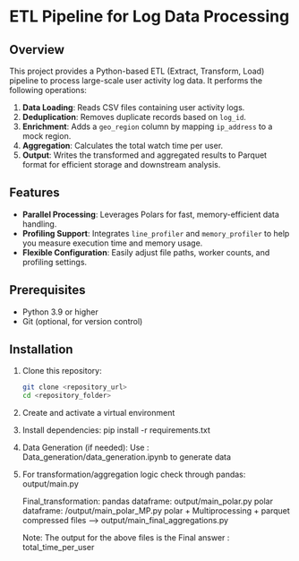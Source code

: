 # ETL Pipeline for Log Data Processing

## Overview
This project provides a Python-based ETL (Extract, Transform, Load) pipeline to process large-scale user activity log data. It performs the following operations:

1. **Data Loading**: Reads CSV files containing user activity logs.
2. **Deduplication**: Removes duplicate records based on `log_id`.
3. **Enrichment**: Adds a `geo_region` column by mapping `ip_address` to a mock region.
4. **Aggregation**: Calculates the total watch time per user.
5. **Output**: Writes the transformed and aggregated results to Parquet format for efficient storage and downstream analysis.

## Features
- **Parallel Processing**: Leverages Polars for fast, memory-efficient data handling.
- **Profiling Support**: Integrates `line_profiler` and `memory_profiler` to help you measure execution time and memory usage.
- **Flexible Configuration**: Easily adjust file paths, worker counts, and profiling settings.

## Prerequisites
- Python 3.9 or higher
- Git (optional, for version control)

## Installation
1. Clone this repository:
   ```bash
   git clone <repository_url>
   cd <repository_folder>

2. Create and activate a virtual environment

3. Install dependencies:
    pip install -r requirements.txt

4. Data Generation (if needed):
    Use : Data_generation/data_generation.ipynb to generate data

5. 
    For transformation/aggregation logic check through pandas:
    output/main.py

    Final_transformation:
    pandas dataframe: output/main_polar.py
    polar dataframe: /output/main_polar_MP.py
    polar + Multiprocessing + parquet compressed files --> output/main_final_aggregations.py

    Note: The output for the above files is the Final answer : total_time_per_user

